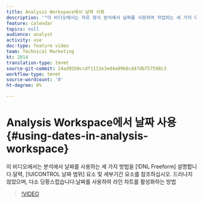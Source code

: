 ```yaml
---
title: Analysis Workspace에서 날짜 사용
description: '"이 비디오에서는 자유 형식 분석에서 날짜를 사용하여 작업하는 세 가지 다른 방법을 설명합니다.달력, 날짜 범위 요소 및 세부기간 요소를 참조하십시오. 드러나지 않았으며, 다소 당황스럽습니다:날짜를 사용하여 라인 차트를 활성화하는 방법 "'
feature: calendar
topics: null
audience: analyst
activity: use
doc-type: feature video
team: Technical Marketing
kt: 2014
translation-type: tm+mt
source-git-commit: 24ad92b0ccdf1112e3ed4a0968cd47db757598c3
workflow-type: tm+mt
source-wordcount: '0'
ht-degree: 0%

---
```



# Analysis Workspace에서 날짜 사용 {#using-dates-in-analysis-workspace}

이 비디오에서는 분석에서 날짜를 사용하는 세 가지 방법을 [!DNL Freeform] 설명합니다.달력, [!UICONTROL 날짜 범위] 요소 및 세부기간 요소를 참조하십시오. 드러나지 않았으며, 다소 당황스럽습니다:날짜를 사용하여 라인 차트를 활성화하는 방법

>[!VIDEO](https://video.tv.adobe.com/v/24136/?quality=12)
